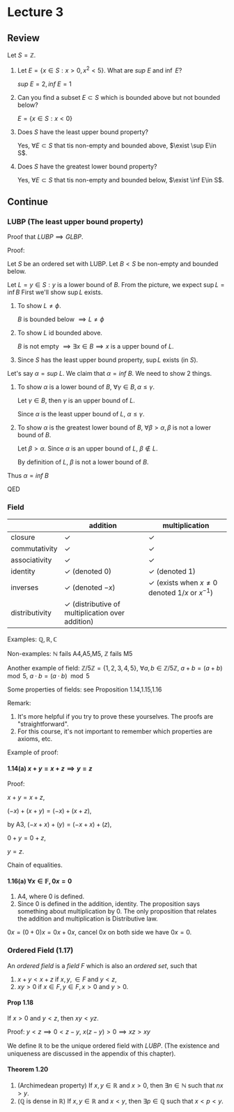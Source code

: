 # Lecture 3

## Review

Let $S=\mathbb{Z}$.

1. Let $E=\{x\in S:x>0,x^2<5\}$. What are $sup\ E$ and $\inf\ E$?
  
    $sup\ E=2,inf\ E=1$

2. Can you find a subset $E\subset S$ which is bounded above but not bounded below?

    $E=\{x\in S:x<0\}$

3. Does $S$ have the least upper bound property?

    Yes, $\forall E\subset S$ that tis non-empty and bounded above, $\exist \sup E\in S$.

4. Does $S$ have the greatest lower bound property?

    Yes, $\forall E\subset S$ that tis non-empty and bounded below, $\exist \inf E\in S$.

## Continue

### LUBP (The least upper bound property)

Proof that $LUBP\implies GLBP$.

Proof:

Let $S$ be an ordered set with LUBP. Let $B<S$ be non-empty and bounded below.

Let $L=y\in S:y$ is a lower bound of $B$. From the picture, we expect $\sup L=\inf B$ First we'll show $\sup L$ exists.

1. To show $L\neq \phi$.

    $B$ is bounded below $\implies L\neq\phi$
2. To show $L$ id bounded above.

    $B$ is not empty $\implies \exists x\in B\implies x$ is a upper bound of $L$.

3. Since $S$ has the least upper bound property, $\sup L$ exists (in $S$).

Let's say $\alpha=sup\ L$. We claim that $\alpha=inf\ B$. We need to show $2$ things.

1. To show $\alpha$ is a lower bound of $B$, $\forall \gamma\in B,\alpha\leq \gamma$.

    Let $\gamma\in B$, then $\gamma$ is an upper bound of $L$.

    Since $\alpha$ is the least upper bound of $L$, $\alpha\leq \gamma$.

2. To show $\alpha$ is the greatest lower bound of $B$, $\forall \beta>\alpha,\beta$ is not a lower bound of $B$.

    Let $\beta>\alpha$. Since $\alpha$ is an upper bound of $L$, $\beta\notin L$.

    By definition of $L$, $\beta$ is not a lower bound of $B$.

Thus $\alpha=inf\ B$

QED

### Field

|                | addition                                                    | multiplication                                                 |
| -------------- | ----------------------------------------------------------- | -------------------------------------------------------------- |
| closure        | $\checkmark$                                                | $\checkmark$                                                   |
| commutativity  | $\checkmark$                                                | $\checkmark$                                                   |
| associativity  | $\checkmark$                                                | $\checkmark$                                                   |
| identity       | $\checkmark$ (denoted $0$)                                  | $\checkmark$ (denoted $1$)                                     |
| inverses       | $\checkmark$ (denoted $-x$)                                 | $\checkmark$ (exists when $x\neq 0$ denoted $1/x$ or $x^{-1}$) |
| distributivity | $\checkmark$ (distributive of multiplication over addition) ||

Examples: $\mathbb{Q},\mathbb{R},\mathbb{C}$

Non-examples: $\mathbb{N}$ fails A4,A5,M5, $\mathbb{Z}$ fails M5

Another example of field: $\mathbb{Z}/5\mathbb{Z}=\{1,2,3,4,5\}$, $\forall a,b\in \mathbb{Z}/5\mathbb{Z}$, $a+b=(a+b)\mod 5$, $a\cdot b=(a\cdot b)\mod 5$

Some properties of fields: see Proposition 1.14,1.15,1.16

Remark:

1. It's more helpful if you try to prove these yourselves. The proofs are "straightforward".
2. For this course, it's not important to remember which properties are axioms, etc.

Example of proof:

#### 1.14(a) $x+y=x+z\implies y=z$

Proof:

$x+y=x+z$,

$(-x)+(x+y)=(-x)+(x+z)$,

by A3, $(-x+x)+(y)=(-x+x)+(z)$,

$0+y=0+z$,

$y=z$.

Chain of equalities.

#### 1.16(a) $\forall x\in \mathbb{F}, 0x=0$

1. A4, where 0 is defined.
2. Since $0$ is defined in the addition, identity. The proposition says something about multiplication by 0. The only proposition that relates the addition and multiplication is Distributive law.

$0x=(0+0)x=0x+0x$, cancel $0x$ on both side we have $0x=0$.

### Ordered Field (1.17)

An _ordered field_ is a _field_ $F$ which is also an _ordered set_, such that

1. $x+y<x+z$ if $x,y,\in F$ and $y<z$,
2. $xy>0$ if $x\in F,y\in F,x>0$ and $y>0$.

#### Prop 1.18

If $x>0$ and $y<z$, then $xy<yz$.

Proof: $y<z\implies 0<z-y$, $x(z-y)>0\implies xz>xy$

We define $\mathbb{R}$ to be the unique ordered field with $LUBP$. (The existence and uniqueness are discussed in the appendix of this chapter).

#### Theorem 1.20

1. (Archimedean property) If $x,y\in \mathbb{R}$ and $x>0$, then $\exists n\in \mathbb{N}$ such that $nx>y$.
2. ($\mathbb{Q}$ is dense in $\mathbb{R}$) If $x,y\in \mathbb{R}$ and $x<y$, then $\exists p\in \mathbb{Q}$ such that $x<p<y$.
